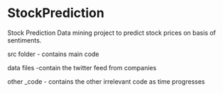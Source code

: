 StockPrediction
===============
Stock Prediction
Data mining project to predict stock prices on basis of sentiments.


src folder - contains main code

data files -contain the twitter feed from companies

other _code -  contains the other irrelevant code as time progresses
